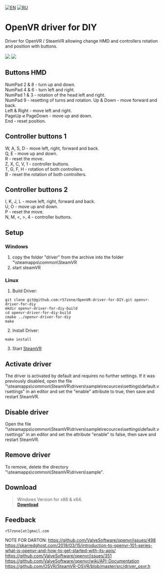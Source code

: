 [![EN](https://user-images.githubusercontent.com/9499881/33184537-7be87e86-d096-11e7-89bb-f3286f752bc6.png)](https://github.com/r57zone/OpenVR-driver-for-DIY/blob/master/README.md) 
[![RU](https://user-images.githubusercontent.com/9499881/27683795-5b0fbac6-5cd8-11e7-929c-057833e01fb1.png)](https://github.com/r57zone/OpenVR-driver-for-DIY/blob/master/README.RU.md) 
# OpenVR driver for DIY
Driver for OpenVR / SteamVR allowing change HMD and controllers rotation and position with buttons.<br><br>
![](https://user-images.githubusercontent.com/9499881/27448173-cff2d362-5794-11e7-9514-8b10fb966c92.gif) ![](https://user-images.githubusercontent.com/9499881/43992283-2df39dc6-9d8e-11e8-8e6d-8b76e459f0e4.gif)

## Buttons HMD
NumPad 2 & 8 - turn up and down.<br>
NumPad 4 & 6 - turn left and right.<br>
NumPad 1 & 3 - rotation of the head left and right.<br>
NumPad 9 - resetting of turns and rotation.
Up & Down - move forward and back.<br>
Left & Right - move left and right.<br>
PageUp и PageDown - move up and down.<br>
End - reset position.

## Controller buttons 1
W, A, S, D - move left, right, forward and back.<br>
Q, E - move up and down.<br>
R - reset the move.<br>
Z, X, C, V, 1 - сontroller buttons.<br>
T, G, F, H - rotation of both controllers.<br>
B - reset the rotation of both controllers.

## Controller buttons 2
I, K, J, L - move left, right, forward and back.<br>
U, O - move up and down.<br>
P - reset the move.<br>
N, M, <, >, 4 - сontroller buttons.

## Setup

### Windows
1. copy the folder "driver" from the archive into the folder "<steam-install-path>\steamapps\common\SteamVR
2. start steamVR

### Linux
1. Build Driver:
 ```
 git clone git@github.com:r57zone/OpenVR-driver-for-DIY.git openvr-driver-for-diy
 mkdir openvr-driver-for-diy-build
 cd openvr-driver-for-diy-build
 cmake ../openvr-driver-for-diy
 make
 ```
2. Install Driver:
 ```
 make install
 ```
3. Start [SteamVR](https://store.steampowered.com/steamvr)

## Activate driver
The driver is activated by default and requires no further settings. If it was previously disabled, open the file
"<steam-install-path>\steamapps\common\SteamVR\drivers\sample\recources\settings\default.vrsettings"
in an editor and set the "enable" attribute to true, then save and restart SteamVR.

## Disable driver
Open the file "<steam-install-path>\steamapps\common\SteamVR\drivers\sample\recources\settings\default.vrsettings"
in an editor and set the attribute "enable" to false, then save and restart SteamVR.

## Remove driver
To remove, delete the directory "<steam-install-path>\steamapps\common\SteamVR\drivers\sample".

## Download
>Windows Version for x86 & x64.<br>
**[Download](https://github.com/r57zone/OpenVR-driver-for-DIY/releases)**<br>

## Feedback
`r57zone[at]gmail.com`

NOTE FOR DARTON:
https://github.com/ValveSoftware/openvr/issues/498  
https://skarredghost.com/2018/03/15/introduction-to-openvr-101-series-what-is-openvr-and-how-to-get-started-with-its-apis/  
https://github.com/ValveSoftware/openvr/issues/351  
https://github.com/ValveSoftware/openvr/wiki/API-Documentation  
https://github.com/OSVR/SteamVR-OSVR/blob/master/src/driver_osvr.h  
